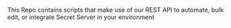 This Repo contains scripts that make use of our REST API to automate, bulk edit, or integrate Secret Server in your environment
